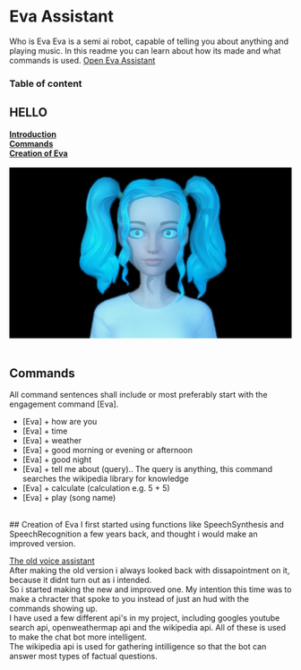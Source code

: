 # Eva Assistant
Who is Eva
Eva is a semi ai robot, capable of telling you about anything and playing music.
In this readme you can learn about how its made and what commands is used.
[Open Eva Assistant](https://codezhifty.github.io/voiceassistant/)
<br>
### Table of content
## HELLO
**[Introduction](#eva-assistant)**
<br>
**[Commands](#Commands)**
<br>
**[Creation of Eva](#creation-of-eva)**
<br>
<br>
![alt text](https://github.com/CodeZhifty/voiceassistant/blob/main/images/evaassistant.PNG)
<br>
<br>
## Commands
All command sentences shall include or most preferably start with the engagement command [Eva].
<br>
* [Eva] + how are you
* [Eva] + time
* [Eva] + weather
* [Eva] + good morning or evening or afternoon
* [Eva] + good night
* [Eva] + tell me about (query).. The query is anything, this command searches the wikipedia library for knowledge
* [Eva] + calculate (calculation e.g. 5 + 5)
* [Eva] + play (song name)
<br>
## Creation of Eva
I first started using functions like SpeechSynthesis and SpeechRecognition a few years back, and thought i would make an improved version.

[The old voice assistant](https://codezhifty.github.io/codezhifty/projects/voiceassistant/)
<br>
After making the old version i always looked back with dissapointment on it, because it didnt turn out as i intended.
<br>
So i started making the new and improved one. My intention this time was to make a chracter that spoke to you instead of just an hud with the commands showing up.
<br>
I have used a few different api's in my project, including googles youtube search api, openweathermap api and the wikipedia api. All of these is used to make the chat bot more intelligent.
<br>
The wikipedia api is used for gathering intilligence so that the bot can answer most types of factual questions.
